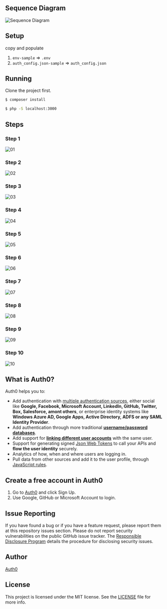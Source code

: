 ## Sequence Diagram
![Sequence Diagram](screenshots/sequence-diagram.png)

## Setup
copy and populate 
1. `env-sample` => `.env`
2. `auth_config.json-sample` => `auth_config.json`

## Running
Clone the project first.

```bash
$ composer install

$ php -S localhost:3000 
```


## Steps

### Step 1
![01](screenshots/01.png)

### Step 2
![02](screenshots/02.png)

### Step 3
![03](screenshots/03.png)

### Step 4
![04](screenshots/04.png)

### Step 5
![05](screenshots/05.png)

### Step 6
![06](screenshots/06.png)

### Step 7
![07](screenshots/07.png)

### Step 8
![08](screenshots/08.png)

### Step 9
![09](screenshots/09.png)

### Step 10
![10](screenshots/10.png)


## What is Auth0?

Auth0 helps you to:

* Add authentication with [multiple authentication sources](https://docs.auth0.com/identityproviders), either social like **Google, Facebook, Microsoft Account, LinkedIn, GitHub, Twitter, Box, Salesforce, amont others**, or enterprise identity systems like **Windows Azure AD, Google Apps, Active Directory, ADFS or any SAML Identity Provider**.
* Add authentication through more traditional **[username/password databases](https://docs.auth0.com/mysql-connection-tutorial)**.
* Add support for **[linking different user accounts](https://docs.auth0.com/link-accounts)** with the same user.
* Support for generating signed [Json Web Tokens](https://docs.auth0.com/jwt) to call your APIs and **flow the user identity** securely.
* Analytics of how, when and where users are logging in.
* Pull data from other sources and add it to the user profile, through [JavaScript rules](https://docs.auth0.com/rules).

## Create a free account in Auth0

1. Go to [Auth0](https://auth0.com) and click Sign Up.
2. Use Google, GitHub or Microsoft Account to login.

## Issue Reporting

If you have found a bug or if you have a feature request, please report them at this repository issues section. Please do not report security vulnerabilities on the public GitHub issue tracker. The [Responsible Disclosure Program](https://auth0.com/whitehat) details the procedure for disclosing security issues.

## Author

[Auth0](https://auth0.com)

## License

This project is licensed under the MIT license. See the [LICENSE](LICENSE.txt) file for more info.
